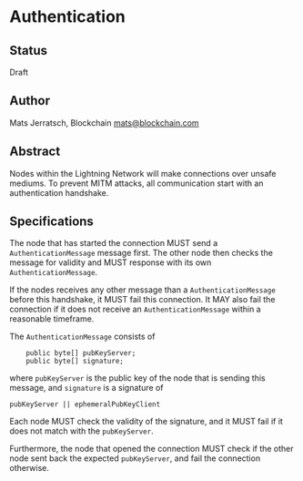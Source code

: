 # Authentication

## Status

Draft

## Author

Mats Jerratsch, Blockchain
mats@blockchain.com

## Abstract

Nodes within the Lightning Network will make connections over unsafe mediums. To prevent MITM attacks, all communication start with an authentication handshake.

## Specifications

The node that has started the connection MUST send a `AuthenticationMessage` message first. The other node then checks the message for validity and MUST response with its own `AuthenticationMessage`.

If the nodes receives any other message than a `AuthenticationMessage` before this handshake, it MUST fail this connection. It MAY also fail the connection if it does not receive an `AuthenticationMessage` within a reasonable timeframe.

The `AuthenticationMessage` consists of

```
    public byte[] pubKeyServer;
    public byte[] signature;
```

where `pubKeyServer` is the public key of the node that is sending this message, and `signature` is a signature of 

```
pubKeyServer || ephemeralPubKeyClient
```

Each node MUST check the validity of the signature, and it MUST fail if it does not match with the `pubKeyServer`.

Furthermore, the node that opened the connection MUST check if the other node sent back the expected `pubKeyServer`, and fail the connection otherwise.